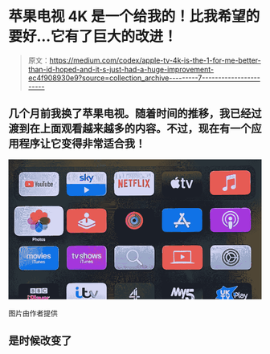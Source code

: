 # 苹果电视 4K 是一个给我的！比我希望的要好…它有了巨大的改进！

> 原文：<https://medium.com/codex/apple-tv-4k-is-the-1-for-me-better-than-id-hoped-and-it-s-just-had-a-huge-improvement-ec4f908930e9?source=collection_archive---------7----------------------->

## 几个月前我换了苹果电视。随着时间的推移，我已经过渡到在上面观看越来越多的内容。不过，现在有一个应用程序让它变得非常适合我！

![](img/a1f1dd0f03d696043ef98fdb20314bba.png)

图片由作者提供

## 是时候改变了